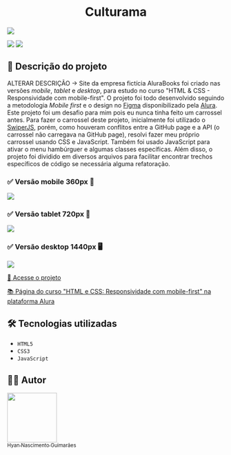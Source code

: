 <h1 align="center"> Culturama </h1>

![](https://raw.githubusercontent.com/hyanguimaraes/culturama/main/assets/img/readme/Culturama_desktop_finalizado_v2.gif#vitrinedev)

![](https://img.shields.io/github/forks/hyanguimaraes/culturama?style=social) ![](https://img.shields.io/github/last-commit/hyanguimaraes/culturama?style=plastic)

📝 Descrição do projeto
---
ALTERAR DESCRIÇÃO -> Site da empresa fictícia AluraBooks foi criado nas versões _mobile_, _tablet_ e _desktop_, para estudo no curso "HTML & CSS - Responsividade com mobile-first". O projeto foi todo desenvolvido seguindo a metodologia _Mobile first_ e o design no [Figma](https://www.figma.com/file/OUiV77dAZA6Mw7vLRq57Fz/AluraBooks-(Copy)) disponibilizado pela [Alura](https://www.alura.com.br/). Este projeto foi um desafio para mim pois eu nunca tinha feito um carrossel antes. Para fazer o carrossel deste projeto, inicialmente foi utilizado o [SwiperJS](https://swiperjs.com/get-started#use-swiper-from-cdn), porém, como houveram conflitos entre a GitHub page e a API (o carrossel não carregava na GitHub page), resolvi fazer meu próprio carrossel usando CSS e JavaScript. Também foi usado JavaScript para ativar o menu hambúrguer e algumas classes específicas. Além disso, o projeto foi dividido em diversos arquivos para facilitar encontrar trechos específicos de código se necessária alguma refatoração.

<h3>✅ Versão mobile 360px 📱</h3>

![](https://raw.githubusercontent.com/hyanguimaraes/culturama/main/assets/img/readme/Culturama_mobile_finalizado_v2.gif)

<h3>✅ Versão tablet 720px 📱</h3>

![](https://raw.githubusercontent.com/hyanguimaraes/culturama/main/assets/img/readme/Culturama_tablet_finalizado_v2.gif)

<h3>✅ Versão desktop 1440px 🖥️</h3>

![](https://raw.githubusercontent.com/hyanguimaraes/culturama/main/assets/img/readme/Culturama_desktop_finalizado_v2.gif)


[🔗 Acesse o projeto](https://hyanguimaraes.github.io/culturama/)

[📚 Página do curso "HTML e CSS: Responsividade com mobile-first" na plataforma Alura](https://cursos.alura.com.br/course/html-css-responsividade-mobile-first)

🛠️ Tecnologias utilizadas
---
- ``HTML5``
- ``CSS3``
- ``JavaScript``

✍🏻 Autor
---
 [<img src="https://avatars.githubusercontent.com/u/112709798?s=400&u=bf197a3880a44c701b3303e07c052a74cb8d96b1&v=4" width=115><br><sub>Hyan Nascimento Guimarães</sub>](https://github.com/hyanguimaraes)
